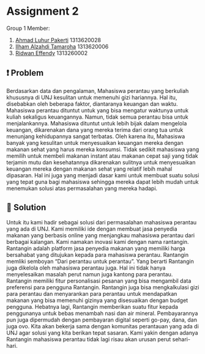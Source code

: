 # Assignment 2

Group 1 Member:

1. [Ahmad Luhur Pakerti](https://github.com/00shiki) 1313620028
2. [Ilham Alzahdi Tamaroha](https://github.com/ilhamalzahdii) 1313620006
3. [Ridwan Effendy](https://github.com/dyywann) 1313260002

## ❗ Problem

Berdasarkan data dan pengalaman, Mahasiswa perantau yang berkuliah khususnya di UNJ kesulitan untuk memenuhi gizi hariannya. Hal itu, disebabkan oleh beberapa faktor, diantaranya keuangan dan waktu. Mahasiswa perantau dituntut untuk yang bisa mengatur waktunya untuk kuliah sekaligus keuangannya. Namun, tidak semua perantau bisa untuk menjalankannya. Mahasiswa dituntut untuk lebih bijak dalam mengelola keuangan, dikarenakan dana yang mereka terima dari orang tua untuk menunjang kehidupannya sangat terbatas. Oleh karena itu, Mahasiswa banyak yang kesulitan untuk menyesuaikan keuangan mereka dengan makanan sehat yang harus mereka konsumsi. Tidak sedikit mahasiswa yang memilih untuk membeli makanan instant atau makanan cepat saji yang tidak terjamin mutu dan kesehatannya dikarenakan sulitnya untuk menyesuaikan keuangan mereka dengan makanan sehat yang relatif lebih mahal dipasaran. Hal ini juga yang menjadi dasar kami untuk membuat suatu solusi yang tepat guna bagi mahasiswa sehingga mereka dapat lebih mudah untuk menemukan solusi atas permasalahan yang mereka hadapi.

## 🔎 Solution

Untuk itu kami hadir sebagai solusi dari permasalahan mahasiswa perantau yang ada di UNJ. Kami memiliki ide dengan membuat jasa penyedia makanan yang berbasis online yang menjangkau mahasiswa perantau dari berbagai kalangan. Kami namakan inovasi kami dengan nama rantangin. Rantangin adalah platform jasa penyedia makanan yang memiliki harga bersahabat yang ditujukan kepada para mahasiswa perantau. Rantangin memliki semboyan “Dari perantau untuk perantau”. Yang berarti Rantangin juga dikelola oleh mahasiswa perantau juga. Hal ini tidak hanya menyelesaikan masalah perut namun juga kantong para perantau. Rantangin memiliki fitur personalisasi pesanan yang bisa mengambil data preferensi para pengguna Rantangin. Rantangin juga bisa mengkalkulasi gizi para perantau dan menyarankan para perantau untuk mendapatkan makanan yang bisa memenuhi gizinya yang disesuaikan dengan budget pengguna. Hebatnya lagi, Rantangin memberikan suatu fitur kepada penggunanya untuk bebas menambah nasi dan air mineral. Pembayarannya pun juga dipermudah dengan pembayaran digital seperti go-pay, dana, dan juga ovo. Kita akan bekerja sama dengan komunitas perantauan yang ada di UNJ agar solusi yang kita berikan tepat sasaran. Kami yakin dengan adanya Rantangin mahasiswa perantau tidak lagi risau akan urusan perut sehari-hari.
